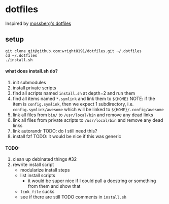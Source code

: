 # dotfiles

Inspired by [mossberg's dotfiles](https://github.com/mossberg/dotfiles)

setup
-----

```
git clone git@github.com:wright8191/dotfiles.git ~/.dotfiles
cd ~/.dotfiles
./install.sh
```

#### what does install.sh do?
1. init submodules
1. install private scripts
1. find all scripts named `install.sh` at depth=2 and run them
1. find all items named `*.symlink` and link them to `${HOME}`
    NOTE: if the item is `config.symlink`, then we expect 1 subdirectory,
    i.e. `config.symlink/awesome` which will be linked to `${HOME}/.config/awesome`
1. link all files from `bin/` to `/usr/local/bin` and remove any dead links
1. link all files from private scripts to `/usr/local/bin` and remove any dead links
1. link autorandr TODO: do I still need this?
1. install fzf TODO: it would be nice if this was generic


#### TODO:
1. clean up debinated things #32
1. rewrite install script
    - modularize install steps
    - list install scripts
        - it would be super nice if I could pull a docstring or something from them and show that
    - `link_file` sucks
    - see if there are still TODO comments in `install.sh`
